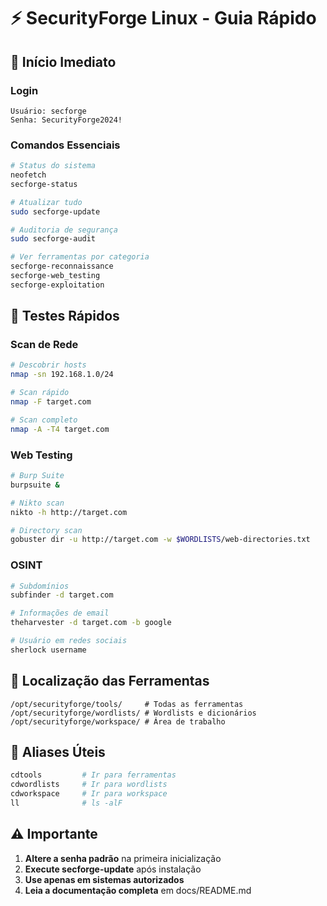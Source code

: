 # ⚡ SecurityForge Linux - Guia Rápido

## 🚀 Início Imediato

### Login
```
Usuário: secforge
Senha: SecurityForge2024!
```

### Comandos Essenciais
```bash
# Status do sistema
neofetch
secforge-status

# Atualizar tudo
sudo secforge-update

# Auditoria de segurança
sudo secforge-audit

# Ver ferramentas por categoria
secforge-reconnaissance
secforge-web_testing
secforge-exploitation
```

## 🎯 Testes Rápidos

### Scan de Rede
```bash
# Descobrir hosts
nmap -sn 192.168.1.0/24

# Scan rápido
nmap -F target.com

# Scan completo
nmap -A -T4 target.com
```

### Web Testing
```bash
# Burp Suite
burpsuite &

# Nikto scan
nikto -h http://target.com

# Directory scan
gobuster dir -u http://target.com -w $WORDLISTS/web-directories.txt
```

### OSINT
```bash
# Subdomínios
subfinder -d target.com

# Informações de email
theharvester -d target.com -b google

# Usuário em redes sociais
sherlock username
```

## 📁 Localização das Ferramentas

```
/opt/securityforge/tools/     # Todas as ferramentas
/opt/securityforge/wordlists/ # Wordlists e dicionários
/opt/securityforge/workspace/ # Área de trabalho
```

## 🔑 Aliases Úteis

```bash
cdtools         # Ir para ferramentas
cdwordlists     # Ir para wordlists
cdworkspace     # Ir para workspace
ll              # ls -alF
```

## ⚠️ Importante

1. **Altere a senha padrão** na primeira inicialização
2. **Execute secforge-update** após instalação
3. **Use apenas em sistemas autorizados**
4. **Leia a documentação completa** em docs/README.md
